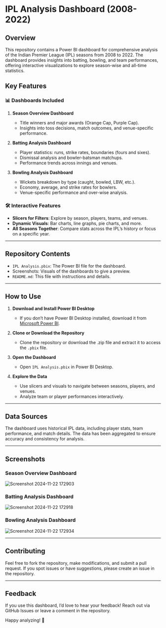 # IPL Analysis Dashboard (2008-2022)  

## Overview  
This repository contains a Power BI dashboard for comprehensive analysis of the Indian Premier League (IPL) seasons from 2008 to 2022. The dashboard provides insights into batting, bowling, and team performances, offering interactive visualizations to explore season-wise and all-time statistics.  

## Key Features  
### 📊 **Dashboards Included**  
1. **Season Overview Dashboard**  
   - Title winners and major awards (Orange Cap, Purple Cap).  
   - Insights into toss decisions, match outcomes, and venue-specific performance.  

2. **Batting Analysis Dashboard**  
   - Player statistics: runs, strike rates, boundaries (fours and sixes).  
   - Dismissal analysis and bowler-batsman matchups.  
   - Performance trends across innings and venues.  

3. **Bowling Analysis Dashboard**  
   - Wickets breakdown by type (caught, bowled, LBW, etc.).  
   - Economy, average, and strike rates for bowlers.  
   - Venue-specific performance and over-wise analysis.  

### 🛠️ **Interactive Features**  
- **Slicers for Filters**: Explore by season, players, teams, and venues.  
- **Dynamic Visuals**: Bar charts, line graphs, pie charts, and more.  
- **All Seasons Together**: Compare stats across the IPL’s history or focus on a specific year.  

---

## Repository Contents  
- `IPL Analysis.pbix`: The Power BI file for the dashboard.  
- Screenshots: Visuals of the dashboards to give a preview.  
- `README.md`: This file with instructions and details.  

---

## How to Use  
1. **Download and Install Power BI Desktop**  
   - If you don’t have Power BI Desktop installed, download it from [Microsoft Power BI](https://powerbi.microsoft.com/).  

2. **Clone or Download the Repository**  
   - Clone the repository or download the .zip file and extract it to access the `.pbix` file.  

3. **Open the Dashboard**  
   - Open `IPL Analysis.pbix` in Power BI Desktop.  

4. **Explore the Data**  
   - Use slicers and visuals to navigate between seasons, players, and venues.  
   - Analyze team or player performances interactively.  

---

## Data Sources  
The dashboard uses historical IPL data, including player stats, team performance, and match details. The data has been aggregated to ensure accuracy and consistency for analysis.  

---

## Screenshots  
### Season Overview Dashboard  
![Screenshot 2024-11-22 172903](https://github.com/user-attachments/assets/71d3ce74-712f-49c1-964f-0aabf9b4e4cc)


### Batting Analysis Dashboard  
![Screenshot 2024-11-22 172918](https://github.com/user-attachments/assets/f4b101f2-92f4-409d-8afc-e387d4a53176)


### Bowling Analysis Dashboard  
![Screenshot 2024-11-22 172934](https://github.com/user-attachments/assets/867c3731-56f6-4182-a762-bc48dfc335ca)


---

## Contributing  
Feel free to fork the repository, make modifications, and submit a pull request. If you spot issues or have suggestions, please create an issue in the repository.  

---

## Feedback  
If you use this dashboard, I’d love to hear your feedback! Reach out via GitHub Issues or leave a comment in the repository.  

Happy analyzing! 🏏
